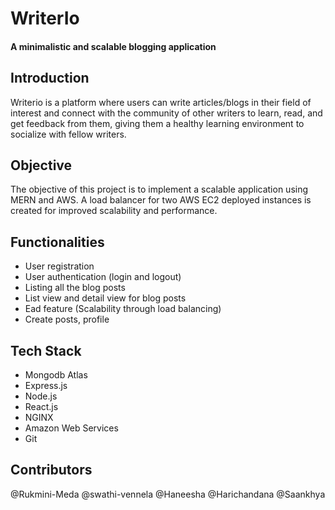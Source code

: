 # WriterIo
#### A minimalistic and scalable blogging application

## Introduction

Writerio is a platform where users can write articles/blogs in their field of interest and connect with the community of other writers to learn, read, and get feedback from them, giving them a healthy learning environment to socialize with fellow writers.

## Objective

The objective of this project is to implement a scalable application using MERN and AWS. A load balancer for two AWS EC2 deployed instances is created for improved scalability and performance.

## Functionalities

- User registration  
- User authentication (login and logout) 
- Listing all the blog posts 
- List view and detail view for blog posts 
- Ead feature (Scalability through load balancing)
- Create posts, profile 

## Tech Stack

- Mongodb Atlas
- Express.js
- Node.js
- React.js
- NGINX
- Amazon Web Services
- Git

## Contributors

@Rukmini-Meda
@swathi-vennela
@Haneesha
@Harichandana
@Saankhya
